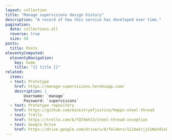 ```yaml
---
layout: collection
title: "Manage supervisions design history"
description: "A record of how this service has developed over time."
pagination:
  data: collections.all
  reverse: true
  size: 50
posts:
  title: Posts
eleventyComputed:
  eleventyNavigation:
    key: home
    title: "{{ title }}"
related:
  items:
  - text: Prototype
    href: https://manage-supervisions.herokuapp.com/
    description: |
        Username: `manage`
        Password: `supervisions`
  - text: Prototype repository
    href: https://github.com/ministryofjustice/hmpps-steel-thread
  - text: Trello
    href: https://trello.com/b/YQ7Xmh13/steel-thread-inception
  - text: Google Drive
    href: https://drive.google.com/drive/u/0/folders/1IiUwSrjjS1NoVd1sk__APQziYrwjBE3F
---
```

